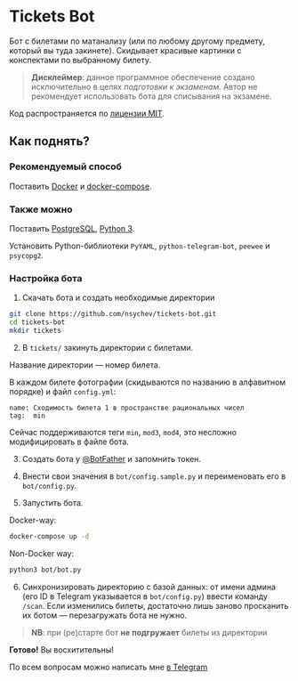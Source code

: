 # Tickets Bot

Бот с билетами по матанализу (или по любому другому предмету, который вы туда закинете). 
Скидывает красивые картинки с конспектами по выбранному билету.

> **Дисклеймер**: данное программное обеспечение создано исключительно в целях *подготовки к экзаменам*.
> Автор не рекомендует использовать бота для списывания на экзамене.

Код распространяется по [лицензии MIT](LICENSE).

## Как поднять?

### Рекомендуемый способ

Поставить [Docker](https://docs.docker.com/install/) и [docker-compose](https://docs.docker.com/compose/install/).

### Также можно

Поставить [PostgreSQL](https://www.postgresql.org/download/), [Python 3](https://python.org).

Установить Python-библиотеки `PyYAML`, `python-telegram-bot`, `peewee` и `psycopg2`.

### Настройка бота

1. Скачать бота и создать необходимые директории

```bash
git clone https://github.com/nsychev/tickets-bot.git
cd tickets-bot
mkdir tickets
```

2. В `tickets/` закинуть директории с билетами.

Название директории — номер билета.

В каждом билете фотографии (скидываются по названию в алфавитном порядке) и файл `config.yml`:

```
name: Сходимость билета 1 в пространстве рациональных чисел
tag:  min
```

Сейчас поддерживаются теги `min`, `mod3`, `mod4`, это несложно модифицировать в файле бота.

3. Создать бота у [@BotFather](https://t.me/BotFather) и запомнить токен.

4. Внести свои значения в `bot/config.sample.py` и переименовать его в `bot/config.py`.

5. Запустить бота.

Docker-way:
```bash
docker-compose up -d
```

Non-Docker way:
```bash
python3 bot/bot.py
```

6. Синхронизировать директорию с базой данных: от имени админа (его ID в Telegram указывается в `bot/config.py`) ввести команду `/scan`. Если изменились билеты, достаточно лишь заново просканить их ботом — перезагружать бота не нужно.

> **NB**: при (ре)старте бот **не подгружает** билеты из директории

**Готово!** Вы восхитительны!

По всем вопросам можно написать мне [в Telegram](https://t.me/nsychev)

